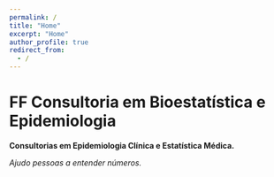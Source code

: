 ```yaml
---
permalink: /
title: "Home"
excerpt: "Home"
author_profile: true
redirect_from:
  - /
---
```

# FF Consultoria em Bioestatística e Epidemiologia

**Consultorias em Epidemiologia Clínica e Estatística Médica.**

*Ajudo pessoas a entender números.*
